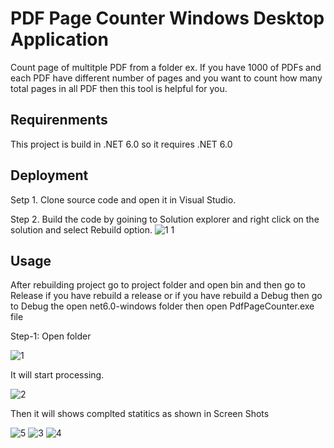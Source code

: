 
# PDF Page Counter Windows Desktop Application

Count page of multitple PDF from a folder ex. If you have 1000 of PDFs and each PDF have different number of pages and you want to count how many total pages in all PDF then this tool is helpful for you.


## Requirenments

This project is build in .NET 6.0 so it requires .NET 6.0
## Deployment

Setp 1. Clone source code and open it in Visual Studio.

Step 2. Build the code by goining to Solution explorer and right click on the solution and select Rebuild option.
![1 1](https://github.com/pareshpbhayani/PdfPageCounter/assets/133326435/7951e7e8-7382-43ab-b63f-8034fb61f3e2)

## Usage

After rebuilding project go to project folder and open bin and then go to Release if you have rebuild a release or if you have rebuild a Debug then go to Debug the open net6.0-windows folder then open PdfPageCounter.exe file


Step-1: Open folder

![1](https://github.com/pareshpbhayani/PdfPageCounter/assets/133326435/52ee4280-4604-427f-a898-ddc673db5685)

It will start processing.

![2](https://github.com/pareshpbhayani/PdfPageCounter/assets/133326435/1b0a9b43-d82c-4c5f-97ca-82262e7091f7)


Then it will shows complted statitics as shown in Screen Shots

![5](https://github.com/pareshpbhayani/PdfPageCounter/assets/133326435/7a4b743d-c6aa-45a0-91fb-8c238819a8a6)
![3](https://github.com/pareshpbhayani/PdfPageCounter/assets/133326435/b5174217-3fd4-46f8-ad65-369308412716)
![4](https://github.com/pareshpbhayani/PdfPageCounter/assets/133326435/a9244a99-8817-4ce3-b960-b62cb310b9aa)
